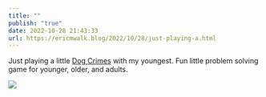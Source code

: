 ```yaml
---
title: ""
publish: "true"
date: 2022-10-28 21:43:33
url: https://ericmwalk.blog/2022/10/28/just-playing-a.html
---
```


Just playing a little [Dog Crimes](https://www.thinkfun.com/products/dog-crimes/) with my youngest. Fun little problem solving game for younger, older, and adults.


![](https://ericmwalk.blog/uploads/2022/4280f171d0.jpg)